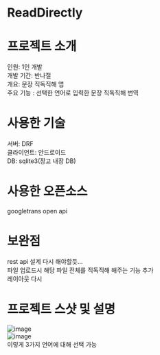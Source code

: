 # ReadDirectly
# 프로젝트 소개
인원: 1인 개발<br>
개발 기간: 반나절<br>
개요: 문장 직독직해 앱<br>
주요 기능 : 선택한 언어로 입력한 문장 직독직해 번역<br>
# 사용한 기술
서버: DRF<br>
클라이언트: 안드로이드<br>
DB: sqlite3(장고 내장 DB)<br>
# 사용한 오픈소스
googletrans open api
# 보완점
rest api 설계 다시 해야할듯...<br>
파일 업로드시 해당 파일 전체를 직독직해 해주는 기능 추가<br>
레이아웃 다시
# 프로젝트 스샷 및 설명
![image](https://user-images.githubusercontent.com/103106183/175499499-02f342e3-fbe2-49b5-b5a8-5af33859811b.png)<br>
![image](https://user-images.githubusercontent.com/103106183/175499543-fd0151f0-4a92-433d-852f-63903db2007a.png)<br>이렇게 3가지 언어에 대해 선택 가능<br>

